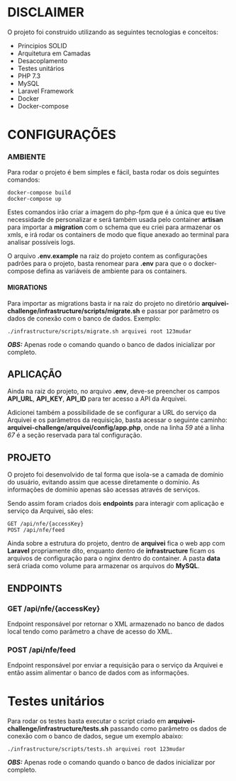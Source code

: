 # DISCLAIMER
O projeto foi construido utilizando as seguintes tecnologias e conceitos:
* Principios SOLID
* Arquitetura em Camadas
* Desacoplamento
* Testes unitários
* PHP 7.3
* MySQL
* Laravel Framework
* Docker
* Docker-compose


# CONFIGURAÇÕES
### AMBIENTE
Para rodar o projeto é bem simples e fácil, basta rodar os dois seguintes comandos:
```
docker-compose build
docker-compose up
```
Estes comandos irão criar a imagem do php-fpm que é a única que eu tive necessidade de personalizar e será também usada pelo container **artisan** para importar a **migration** com o schema que eu criei para armazenar os xmls, e irá rodar os containers de modo que fique anexado ao terminal para analisar possíveis logs.

O arquivo **.env.example** na raiz do projeto contem as configurações padrões para o projeto, basta renomear para **.env** para que o o docker-compose defina as variáveis de ambiente para os containers.

#### MIGRATIONS
Para importar as migrations basta ir na raiz do projeto no diretório **arquivei-challenge/infrastructure/scripts/migrate.sh** e passar por parâmetro os dados de conexão com o banco de dados.
Exemplo:
```
./infrastructure/scripts/migrate.sh arquivei root 123mudar
```

***OBS:*** Apenas rode o comando quando o banco de dados inicializar por completo.

## APLICAÇÃO
Ainda na raiz do projeto, no arquivo **.env**, deve-se preencher os campos **API_URL**, **API_KEY**, **API_ID** para ter acesso a API da Arquivei.

Adicionei também a possibilidade de se configurar a URL do serviço da Arquivei e os parâmetros da requisição, basta acessar o seguinte caminho: **arquivei-challenge/arquivei/config/app.php**, onde na linha *59* até a linha *67* é a seção reservada para tal configuração.

## PROJETO
O projeto foi desenvolvido de tal forma que isola-se a camada de domínio do usuário, evitando assim que acesse diretamente o domínio. As informações de domínio apenas são acessas através de serviços.

Sendo assim foram criados dois **endpoints** para interagir com aplicação e serviço da Arquivei, são eles:
```
GET /api/nfe/{accessKey}
POST /api/nfe/feed
```

Ainda sobre a estrutura do projeto, dentro de **arquivei** fica o web app com **Laravel** propriamente dito, enquanto dentro de **infrastructure** ficam os arquivos de configuração para o nginx dentro do container.
A pasta **data** será criada como volume para armazenar os arquivos do **MySQL**.

## ENDPOINTS
### GET /api/nfe/{accessKey}
Endpoint responsável por retornar o XML armazenado no banco de dados local tendo como parâmetro a chave de acesso do XML.

### POST /api/nfe/feed
Endpoint responsável por enviar a requisição para o serviço da Arquivei e então assim alimentar o banco de dados com as informações.

# Testes unitários
Para rodar os testes basta executar o script criado em **arquivei-challenge/infrastructure/tests.sh** passando como parâmetro os dados de conexão com o banco de dados, segue um exemplo abaixo:
```
./infrastructure/scripts/tests.sh arquivei root 123mudar
```

***OBS:*** Apenas rode o comando quando o banco de dados inicializar por completo.
